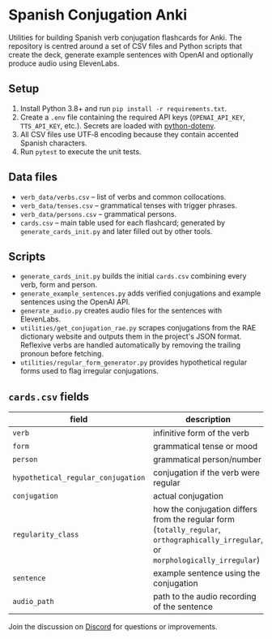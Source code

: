 # Spanish Conjugation Anki

Utilities for building Spanish verb conjugation flashcards for Anki.  The
repository is centred around a set of CSV files and Python scripts that
create the deck, generate example sentences with OpenAI and optionally
produce audio using ElevenLabs.

## Setup

1. Install Python 3.8+ and run `pip install -r requirements.txt`.
2. Create a `.env` file containing the required API keys (`OPENAI_API_KEY`,
   `TTS_API_KEY`, etc.).  Secrets are loaded with
   [python-dotenv](https://pypi.org/project/python-dotenv/).
3. All CSV files use UTF‑8 encoding because they contain accented Spanish
   characters.
4. Run `pytest` to execute the unit tests.

## Data files

- `verb_data/verbs.csv` – list of verbs and common collocations.
- `verb_data/tenses.csv` – grammatical tenses with trigger phrases.
- `verb_data/persons.csv` – grammatical persons.
- `cards.csv` – main table used for each flashcard; generated by
  `generate_cards_init.py` and later filled out by other tools.

## Scripts

- `generate_cards_init.py` builds the initial `cards.csv` combining every
  verb, form and person.
- `generate_example_sentences.py` adds verified conjugations and example
  sentences using the OpenAI API.
- `generate_audio.py` creates audio files for the sentences with
  ElevenLabs.
- `utilities/get_conjugation_rae.py` scrapes conjugations from the RAE
  dictionary website and outputs them in the project's JSON format.
  Reflexive verbs are handled automatically by removing the trailing
  pronoun before fetching.
- `utilities/regular_form_generator.py` provides hypothetical regular
  forms used to flag irregular conjugations.

## `cards.csv` fields

| field                              | description                                              | example                             |
|------------------------------------|----------------------------------------------------------|-------------------------------------|
| `verb`                             | infinitive form of the verb                              | `ser`                               |
| `form`                             | grammatical tense or mood                                | `indicativo_presente`               |
| `person`                           | grammatical person/number                                | `1st_singular`                      |
| `hypothetical_regular_conjugation` | conjugation if the verb were regular                     | `so`                                |
| `conjugation`                      | actual conjugation                                       | `soy`                               |
| `regularity_class`                 | how the conjugation differs from the regular form (`totally_regular`, `orthographically_irregular`, or `morphologically_irregular`) | `totally_regular` |
| `sentence`                         | example sentence using the conjugation                   | `Soy capaz de correr un maratón.`   |
| `audio_path`                       | path to the audio recording of the sentence              | `audio/1_3_11.mp3`                  |

Join the discussion on
[Discord](https://discordapp.com/channels/1373077048146264166/1373081089349783753)
for questions or improvements.
